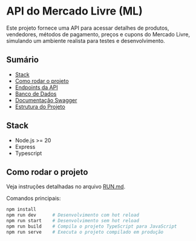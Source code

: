 # API do Mercado Livre (ML)

Este projeto fornece uma API para acessar detalhes de produtos, vendedores, métodos de pagamento, preços e cupons do Mercado Livre, simulando um ambiente realista para testes e desenvolvimento.

## Sumário

- [Stack](#stack)
- [Como rodar o projeto](#como-rodar-o-projeto)
- [Endpoints da API](#endpoints-da-api)
- [Banco de Dados](#banco-de-dados)
- [Documentação Swagger](#documentação-swagger)
- [Estrutura do Projeto](#estrutura-do-projeto)

## Stack

- Node.js >= 20
- Express
- Typescript

## Como rodar o projeto

Veja instruções detalhadas no arquivo [RUN.md](RUN.md).

Comandos principais:

```sh
npm install
npm run dev      # Desenvolvimento com hot reload
npm run start    # Desenvolvimento sem hot reload
npm run build    # Compila o projeto TypeScript para JavaScript
npm run serve    # Executa o projeto compilado em produção
```
